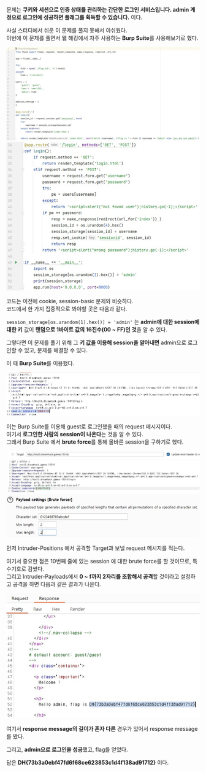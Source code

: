 문제는 **쿠키와 세션으로 인증 상태를 관리하는 간단한 로그인 서비스입니다. admin 계정으로 로그인에 성공하면 플래그를 획득할 수 있습니다.** 이다. 

사실 스터디에서 쉬운 이 문제를 풀지 못해서 아쉬웠다.  
이번에 이 문제를 풀면서 웹 해킹에서 자주 사용하는 **Burp Suite**를 사용해보기로 했다.  

<img src="1.jpg"> <img src="2.jpg">  

코드는 이전에 cookie, session-basic 문제와 비슷하다.  
코드에서 한 가지 집중적으로 봐야할 곳은 다음과 같다.  

``session_storage[os.urandom(1).hex()] = 'admin'`` 는 **admin에 대한 session에 대한 키** 값이 **랜덤으로 1바이트 값의 16진수(00 ~ FF)인 것**을 알 수 있다.  

그렇다면 이 문제를 풀기 위해 그 **키 값을 이용해 session을 알아내면** admin으로 로그인할 수 있고, 문제를 해결할 수 있다.  

이 때 **Burp Suite**를 이용했다.  

<img src="3.jpg">  

이는 Burp Suite를 이용해 guest로 로그인했을 때의 request 메시지이다.  
여기서 **로그인한 사람의 session이 나온다**는 것을 알 수 있다.  
그래서 Burp Suite 에서 **brute force**를 통해 올바른 session을 구하기로 했다.  

<img src="4.jpg"> <img src="5.jpg">  

먼저 Intruder-Positions 에서 공격할 Target과 보낼 request 메시지를 적는다.  

여기서 중요한 점은 10번째 줄에 있는 session 에 대한 brute force를 할 것이므로, 특수기호로 감쌌다.  
그리고 Intruder-Payloads에서 **0 ~ f까지 2자리를 조합해서 공격**할 것이라고 설정하고 공격을 하면 다음과 같은 결과가 나온다.  

<img src="7.jpg">  

여기서 **response message의 길이가 혼자 다른** 경우가 있어서 response message를 봤다.  

그리고, **admin으로 로그인을 성공**했고, flag를 얻었다.  

답은 **DH{73b3a0ebf47fd6f68ce623853c1d4f138ad91712}** 이다.
